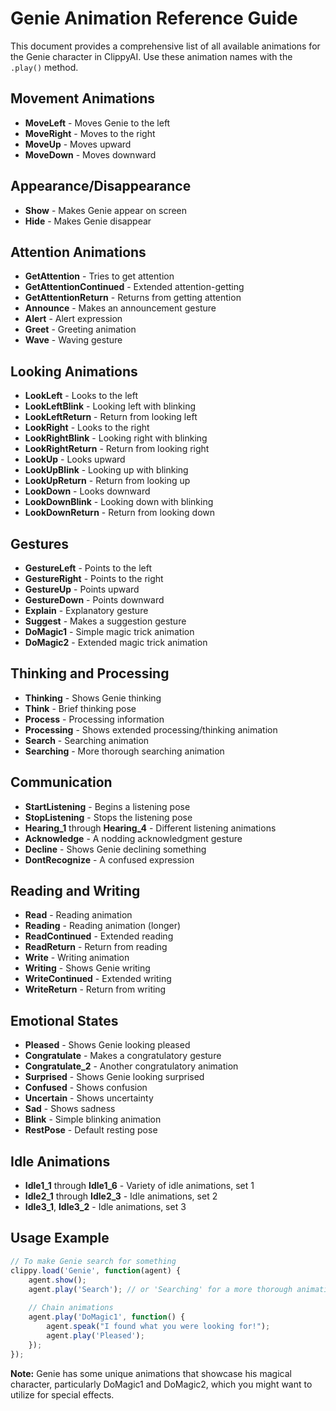 # Genie Animation Reference Guide

This document provides a comprehensive list of all available animations for the Genie character in ClippyAI. Use these animation names with the `.play()` method.

## Movement Animations
- **MoveLeft** - Moves Genie to the left
- **MoveRight** - Moves to the right
- **MoveUp** - Moves upward
- **MoveDown** - Moves downward

## Appearance/Disappearance
- **Show** - Makes Genie appear on screen
- **Hide** - Makes Genie disappear

## Attention Animations
- **GetAttention** - Tries to get attention
- **GetAttentionContinued** - Extended attention-getting
- **GetAttentionReturn** - Returns from getting attention
- **Announce** - Makes an announcement gesture
- **Alert** - Alert expression
- **Greet** - Greeting animation
- **Wave** - Waving gesture

## Looking Animations
- **LookLeft** - Looks to the left
- **LookLeftBlink** - Looking left with blinking
- **LookLeftReturn** - Return from looking left
- **LookRight** - Looks to the right
- **LookRightBlink** - Looking right with blinking
- **LookRightReturn** - Return from looking right
- **LookUp** - Looks upward
- **LookUpBlink** - Looking up with blinking
- **LookUpReturn** - Return from looking up
- **LookDown** - Looks downward
- **LookDownBlink** - Looking down with blinking
- **LookDownReturn** - Return from looking down

## Gestures
- **GestureLeft** - Points to the left
- **GestureRight** - Points to the right
- **GestureUp** - Points upward
- **GestureDown** - Points downward
- **Explain** - Explanatory gesture
- **Suggest** - Makes a suggestion gesture
- **DoMagic1** - Simple magic trick animation
- **DoMagic2** - Extended magic trick animation

## Thinking and Processing
- **Thinking** - Shows Genie thinking
- **Think** - Brief thinking pose
- **Process** - Processing information
- **Processing** - Shows extended processing/thinking animation
- **Search** - Searching animation
- **Searching** - More thorough searching animation

## Communication
- **StartListening** - Begins a listening pose
- **StopListening** - Stops the listening pose
- **Hearing_1** through **Hearing_4** - Different listening animations
- **Acknowledge** - A nodding acknowledgment gesture
- **Decline** - Shows Genie declining something
- **DontRecognize** - A confused expression

## Reading and Writing
- **Read** - Reading animation
- **Reading** - Reading animation (longer)
- **ReadContinued** - Extended reading
- **ReadReturn** - Return from reading
- **Write** - Writing animation
- **Writing** - Shows Genie writing
- **WriteContinued** - Extended writing
- **WriteReturn** - Return from writing

## Emotional States
- **Pleased** - Shows Genie looking pleased
- **Congratulate** - Makes a congratulatory gesture
- **Congratulate_2** - Another congratulatory animation
- **Surprised** - Shows Genie looking surprised
- **Confused** - Shows confusion
- **Uncertain** - Shows uncertainty
- **Sad** - Shows sadness
- **Blink** - Simple blinking animation
- **RestPose** - Default resting pose

## Idle Animations
- **Idle1_1** through **Idle1_6** - Variety of idle animations, set 1
- **Idle2_1** through **Idle2_3** - Idle animations, set 2
- **Idle3_1**, **Idle3_2** - Idle animations, set 3

## Usage Example
```javascript
// To make Genie search for something
clippy.load('Genie', function(agent) {
    agent.show();
    agent.play('Search'); // or 'Searching' for a more thorough animation
    
    // Chain animations
    agent.play('DoMagic1', function() {
        agent.speak("I found what you were looking for!");
        agent.play('Pleased');
    });
});
```

**Note:** Genie has some unique animations that showcase his magical character, particularly DoMagic1 and DoMagic2, which you might want to utilize for special effects.